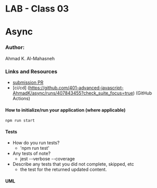 
# LAB - Class 03

# Async

### Author: 
Ahmad K. Al-Mahasneh 

### Links and Resources

- [submission PR](https://github.com/401-advanced-javascript-AhmadK/async/pull/1)
- [ci/cd] (https://github.com/401-advanced-javascript-AhmadK/async/runs/407843455?check_suite_focus=true) (GitHub Actions)

#### How to initialize/run your application (where applicable)

  `npm run start`

#### Tests

- How do you run tests?
     - 'npm run test'
- Any tests of note?
     - jest --verbose --coverage
- Describe any tests that you did not complete, skipped, etc
     - the test for the returned updated content. 
#### UML
